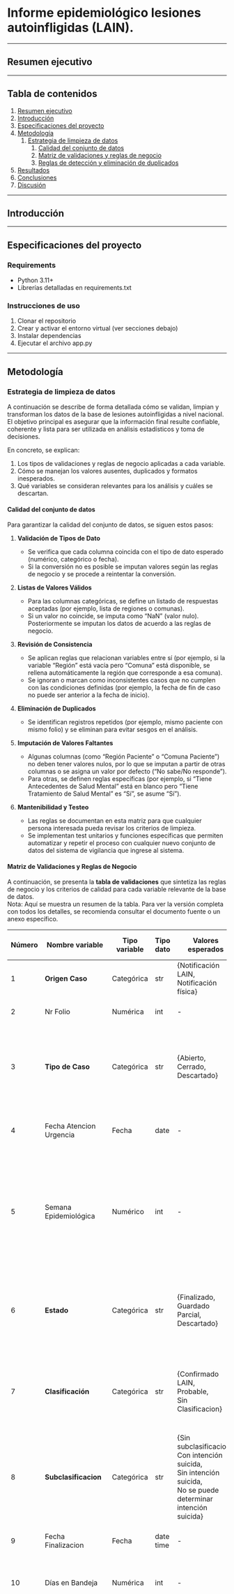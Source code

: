 # Informe epidemiológico lesiones autoinfligidas (LAIN).

---

## Resumen ejecutivo


 ---

## **Tabla de contenidos**
1. [Resumen ejecutivo](#resumen-ejecutivo)
2. [Introducción](#introducción)
2. [Especificaciones del proyecto](#especificaciones-del-proyecto)
3. [Metodología](#metodología)
   1. [Estrategia de limpieza de datos](#estrategia-de-limpieza-de-datos)
      1. [Calidad del conjunto de datos](#calidad-del-conjunto-de-datos)
      2. [Matriz de validaciones y reglas de negocio](#matriz-de-validaciones-y-reglas-de-negocio)
      3. [Reglas de detección y eliminación de duplicados](#reglas-de-detección-y-eliminación-de-duplicados)
4. [Resultados](#resultados)
5. [Conclusiones](#conclusiones)
6. [Discusión](#discusión)

---
## Introducción


 
---

## Especificaciones del proyecto

### Requirements
- Python 3.11+
- Librerías detalladas en requirements.txt

### Instrucciones de uso
1. Clonar el repositorio
2. Crear y activar el entorno virtual (ver secciones debajo)
3. Instalar dependencias
4. Ejecutar el archivo app.py

---
## Metodología

### Estrategia de limpieza de datos
A continuación se describe de forma detallada cómo se validan, limpian y transforman los datos de la base de 
lesiones autoinfligidas a nivel nacional. El objetivo principal es asegurar que la información final resulte confiable, 
coherente y lista para ser utilizada en análisis estadísticos y toma de decisiones.

En concreto, se explican:
1. Los tipos de validaciones y reglas de negocio aplicadas a cada variable.
2. Cómo se manejan los valores ausentes, duplicados y formatos inesperados.
3. Qué variables se consideran relevantes para los análisis y cuáles se descartan.

#### Calidad del conjunto de datos
Para garantizar la calidad del conjunto de datos, se siguen estos pasos:

1. **Validación de Tipos de Dato** 
    - Se verifica que cada columna coincida con el tipo de dato esperado (numérico, categórico o fecha).
    - Si la conversión no es posible se imputan valores según las reglas de negocio y se procede a reintentar 
   la conversión.


2. **Listas de Valores Válidos**
    - Para las columnas categóricas, se define un listado de respuestas aceptadas (por ejemplo, lista de 
   regiones o comunas).
    - Si un valor no coincide, se imputa como “NaN” (valor nulo). Posteriormente se imputan los datos de 
   acuerdo a las reglas de negocio.

   
3. **Revisión de Consistencia**
    - Se aplican reglas que relacionan variables entre sí (por ejemplo, si la variable “Región” está vacía pero “Comuna”
   está disponible, se rellena automáticamente la región que corresponde a esa comuna).
    - Se ignoran o marcan como inconsistentes casos que no cumplen con las condiciones definidas
   (por ejemplo, la fecha de fin de caso no puede ser anterior a la fecha de inicio).
   

4. **Eliminación de Duplicados** 
    - Se identifican registros repetidos (por ejemplo, mismo paciente con mismo folio) y se eliminan para evitar sesgos en el análisis.


5. **Imputación de Valores Faltantes**
    - Algunas columnas (como “Región Paciente” o “Comuna Paciente”) no deben tener valores nulos, 
   por lo que se imputan a partir de otras columnas o se asigna un valor por defecto (“No sabe/No responde”).
    - Para otras, se definen reglas específicas (por ejemplo, si “Tiene Antecedentes de Salud Mental” 
   está en blanco pero “Tiene Tratamiento de Salud Mental” es “Sí”, se asume “Sí”).


6. **Mantenibilidad y Testeo** 
    - Las reglas se documentan en esta matriz para que cualquier persona interesada pueda revisar 
   los criterios de limpieza.
    - Se implementan test unitarios y funciones específicas que permiten automatizar y repetir el proceso con 
   cualquier nuevo conjunto de datos del sistema de vigilancia que ingrese al sistema.

#### Matriz de Validaciones y Reglas de Negocio

A continuación, se presenta la **tabla de validaciones** que sintetiza las reglas de negocio y los criterios de calidad para cada variable relevante de la base de datos.  
Nota: Aquí se muestra un resumen de la tabla. Para ver la versión completa con todos los detalles, se recomienda consultar el documento fuente o un anexo específico.

| Número | Nombre variable                        | Tipo variable | Tipo dato | Valores esperados                                                                                                                                                 | Acepta null | Mantiene en análisis | Observaciones                                                                           | Reglas de validación                                                                                                                                                                                                                                                                                                                                                                                                                                                                                                                                                                            |
|--------|----------------------------------------|---------------|-----------|-------------------------------------------------------------------------------------------------------------------------------------------------------------------|-------------|----------------------|-----------------------------------------------------------------------------------------|-------------------------------------------------------------------------------------------------------------------------------------------------------------------------------------------------------------------------------------------------------------------------------------------------------------------------------------------------------------------------------------------------------------------------------------------------------------------------------------------------------------------------------------------------------------------------------------------------|
| 1      | **Origen Caso**                        | Categórica    | str       | {Notificación LAIN, <br/>Notificación física}                                                                                                                     | No          | No                   | Define la fuente de notificación del evento                                             | No Aplica                                                                                                                                                                                                                                                                                                                                                                                                                                                                                                                                                                                       |
| 2      | Nr Folio                               | Numérica      | int       | -                                                                                                                                                                 | No          | Si                   | Identificador numérico único del formulario                                             | 1. Verificar que no contenga valores nulos                                                                                                                                                                                                                                                                                                                                                                                                                                                                                                                                                      |
| 3      | **Tipo de Caso**                       | Categórica    | str       | {Abierto, <br/>Cerrado, <br/>Descartado}                                                                                                                          | No          | Si                   | Indica la situación general del evento (abierto, cerrado o descartado)                  | 1. Incluir únicamente los casos que estén en estado “Cerrado”.<br>2. Excluir cualquier registro con valores faltantes.                                                                                                                                                                                                                                                                                                                                                                                                                                                                          |
| 4      | Fecha Atencion Urgencia                | Fecha         | date      | -                                                                                                                                                                 | No          | Si                   | Registra la fecha en que el paciente fue atendido en urgencias                          | 1. Comprobar que no contenga valores nulos                                                                                                                                                                                                                                                                                                                                                                                                                                                                                                                                                      |
| 5      | Semana Epidemiológica                  | Numérico      | int       | -                                                                                                                                                                 | No          | Si                   | Indica la semana epidemiológica correspondiente a la fecha de atención                  | 1. Calcular la semana epidemiológica usando la fecha del evento; si no existe dicha fecha, usar la fecha de atención en urgencias.<br>2. Verificar que no existan valores nulos.                                                                                                                                                                                                                                                                                                                                                                                                                |
| 6      | **Estado**                             | Categórica    | str       | {Finalizado,<br/> Guardado Parcial, <br/>Descartado}                                                                                                              | No          | Si                   | Define si el registro está finalizado, guardado parcial o descartado                    | 1. Considerar solamente los casos con estado “Finalizado”.<br>2. Excluir aquellos que presenten valores faltantes.                                                                                                                                                                                                                                                                                                                                                                                                                                                                              |
| 7      | **Clasificación**                      | Categórica    | str       | {Confirmado LAIN, <br/>Probable, <br/>Sin Clasificacion}                                                                                                          | Si          | Si                   | Determina el estado en plataforma del evento (confirmado, probable o sin clasificación) | 1. Incluir únicamente los casos marcados como “Confirmado LAIN”.<br>2. Excluir los registros con valores faltantes.                                                                                                                                                                                                                                                                                                                                                                                                                                                                             |
| 8      | **Subclasificacion**                   | Categórica    | str       | {Sin subclasificacion, <br/>Con intención suicida,<br/> Sin intención suicida,<br/> No se puede determinar intención suicida}                                     | Si          | Si                   | Precisa la intencionalidad o tipo de subclasificación del evento                        | 1. Aceptar solo los casos que indiquen “Con intención suicida” o “Sin intención suicida”.<br>2. Excluir registros con valores faltantes.                                                                                                                                                                                                                                                                                                                                                                                                                                                        |
| 9      | Fecha Finalizacion                     | Fecha         | date time | -                                                                                                                                                                 | Si          | No                   | Indica la fecha de cierre del evento con fines de seguimiento                           | No Aplica                                                                                                                                                                                                                                                                                                                                                                                                                                                                                                                                                                                       |
| 10     | Días en Bandeja                        | Numérica      | int       | -                                                                                                                                                                 | No          | No                   | Tiempo que el evento permaneció en espera antes de ser gestionado                       | No Aplica                                                                                                                                                                                                                                                                                                                                                                                                                                                                                                                                                                                       |
| 11     | **Región**                             | Categórica    | str       | {Listado de regiones del país}                                                                                                                                    | No          | Si                   | Ubicación geopolítica donde se notifica el evento                                       | 1. Validar que la región esté en la lista de respuestas; si no coincide, asignar valores nulos.<br>2. Si la región está vacía pero existe información de la comuna, asignar la región correspondiente a dicha comuna.<br>3. Si la región está vacía pero existe información del establecimiento de salud, asignar la región de ese establecimiento.<br>4. Si no hay datos para la región, asignar “No sabe/No responde”.                                                                                                                                                                        |
| 12     | **Comuna**                             | Categórica    | str       | {Listado de comunas del país}                                                                                                                                     | No          | Si                   | Unidad administrativa (comuna) donde se notifica el evento                              | 1. Validar que la comuna se encuentre en la lista de respuestas; si no coincide, asignar valores nulos.<br>2. Si la comuna está vacía pero se dispone de información del establecimiento, asignar la comuna correspondiente a dicho establecimiento.<br>3. Si no hay datos para la comuna, asignar “No sabe/No responde”.                                                                                                                                                                                                                                                                       |
| 13     | **Establecimiento de Salud**           | Categórica    | str       | {Listado de establecimientos DEIS}                                                                                                                                | Si          | Si                   | Centro o institución de salud donde se registró el evento                               | 1. Verificar si el establecimiento se encuentra en la lista; si no coincide, asignar valores nulos.<br>2. Crear una variable para registrar la pertenencia del establecimiento, apoyándose en la base DEIS.<br>3. Si no hay datos de “Establecimiento de Salud”, asignar “No sabe/No responde”.                                                                                                                                                                                                                                                                                                 |
| 14     | **Dependencia**                        | Categórica    | str       | {Fuerzas Armadas y de Orden, <br/>Privado,<br/> Público}                                                                                                          | Si          | Si                   | Tipo de dependencia del establecimiento (por ejemplo, público, privado)                 | 1. Comprobar si la dependencia coincide con las respuestas esperadas; en caso contrario, asignar valores nulos.<br>2. Si no hay datos de dependencia, asignar “No sabe/No responde”.                                                                                                                                                                                                                                                                                                                                                                                                            |
| 15     | RUT Profesional                        | -             | str       | {Texto libre}                                                                                                                                                     | Si          | No                   | Documento de identificación del profesional a cargo                                     | No Aplica                                                                                                                                                                                                                                                                                                                                                                                                                                                                                                                                                                                       |
| 16     | Nombre Profesional                     | -             | str       | {Texto libre}                                                                                                                                                     | Si          | No                   | Nombre completo del profesional                                                         | No Aplica                                                                                                                                                                                                                                                                                                                                                                                                                                                                                                                                                                                       |
| 17     | Telefono Profesional                   | -             | str       | {Texto libre}                                                                                                                                                     | Si          | No                   | Teléfono de contacto del profesional                                                    | No Aplica                                                                                                                                                                                                                                                                                                                                                                                                                                                                                                                                                                                       |
| 18     | Email Profesional                      | -             | str       | {Texto libre}                                                                                                                                                     | Si          | No                   | Dirección de correo electrónico del profesional                                         | No Aplica                                                                                                                                                                                                                                                                                                                                                                                                                                                                                                                                                                                       |
| 19     | **Identificacion Paciente**            | Categórica    | str       | {RUN,<br/> Pasaporte, <br/>Comprobante de Parto,<br/> Identificación Local, <br/>Otro}                                                                            | Si          | Si                   | Tipo de documento que el paciente presenta para identificarse                           | Comparar la identificación (RUT, pasaporte, etc.), nombre, fecha de atención y región de atención para detectar posibles duplicados.                                                                                                                                                                                                                                                                                                                                                                                                                                                            |
| 20     | ID/RUT Paciente                        | -             | str       | {Texto libre}                                                                                                                                                     | Si          | Si                   | Identificación única del paciente                                                       | Comparar la identificación, nombre, fecha de atención y región de atención para identificar posibles duplicados.                                                                                                                                                                                                                                                                                                                                                                                                                                                                                |
| 21     | Nombre Paciente                        | -             | str       | {Texto libre}                                                                                                                                                     | Si          | Si                   | Nombre (o nombres) del paciente                                                         | Comparar el nombre, identificación, fecha de atención y región de atención para reconocer duplicados.                                                                                                                                                                                                                                                                                                                                                                                                                                                                                           |
| 22     | Apellido Parterno Paciente             | -             | str       | {Texto libre}                                                                                                                                                     | Si          | Si                   | Primer apellido del paciente                                                            | Comparar el apellido paterno, identificación, fecha de atención y región de atención para detectar duplicados.                                                                                                                                                                                                                                                                                                                                                                                                                                                                                  |
| 23     | Apellido Materno Paciente              | -             | str       | {Texto libre}                                                                                                                                                     | Si          | Si                   | Segundo apellido del paciente                                                           | Comparar el apellido materno, identificación, fecha de atención y región de atención para identificar duplicados.                                                                                                                                                                                                                                                                                                                                                                                                                                                                               |
| 24     | **Sexo Paciente**                      | Categórica    | str       | {Hombre,<br/> Mujer,<br/> Intersex (Indeterminado), <br/>Desconocido}                                                                                             | Si          | Si                   | Sexo o condición sexual autodeclarada del paciente                                      | 1. Revisar si el valor concuerda con la lista; de no ser así, asignar valores nulos.<br>2. Si no hay datos sobre el establecimiento de salud, asignar “Desconocido”.                                                                                                                                                                                                                                                                                                                                                                                                                            |
| 25     | Fecha Nacimiento Paciente              | Fecha         | date      | -                                                                                                                                                                 | Si          | Si                   | Fecha de nacimiento del paciente                                                        | 1. Validar que sea una fecha correcta.<br>2. Realizar las transformaciones necesarias (p. ej., conversión de formato).<br>3. Eliminar los registros con valores nulos.                                                                                                                                                                                                                                                                                                                                                                                                                          |
| 26     | Edad Paciente                          | Numérico      | int       | -                                                                                                                                                                 | Si          | Si                   | Edad (en años) calculada en la fecha del evento                                         | Calcular la edad de acuerdo con la fecha del evento y eliminar valores atípicos.                                                                                                                                                                                                                                                                                                                                                                                                                                                                                                                |
| 27     | **Región Paciente**                    | Categórica    | str       | {Listado de regiones del país}                                                                                                                                    | Si          | Si                   | Región de residencia habitual del paciente                                              | 1. Asegurarse de que la región del paciente coincida con la lista; si no coincide, asignar valores nulos.<br>2. Si la región está vacía pero se cuenta con la comuna, asignar la región correspondiente.<br>3. Si no hay datos de región, asignar “No sabe/No responde”.                                                                                                                                                                                                                                                                                                                        |
| 28     | **Comuna Paciente**                    | Categórica    | str       | {Listado de comunas del país}                                                                                                                                     | Si          | Si                   | Comuna de residencia habitual del paciente                                              | 1. Si no existe información para la comuna, asignar “No sabe/No responde”.                                                                                                                                                                                                                                                                                                                                                                                                                                                                                                                      |
| 29     | Direccion Paciente                     | -             | str       | {Via residencia + Direccion Paciente}                                                                                                                             | Si          | Si                   | Dirección y vía de residencia del paciente                                              | Estandarizar el formato para el análisis geográfico.                                                                                                                                                                                                                                                                                                                                                                                                                                                                                                                                            |
| 30     | **Se considera pueblo originario**     | Categórica    | str       | {Si,<br/> No, <br/>No hay información}                                                                                                                            | Si          | Si                   | Indica si el paciente se reconoce parte de un pueblo originario                         | 1. Confirmar que el valor coincida con la lista; de lo contrario, asignar valores nulos.<br>2. Si la variable está sin datos, asignar “No hay información”.                                                                                                                                                                                                                                                                                                                                                                                                                                     |
| 31     | **Pueblo originario**                  | -             | str       | {Texto libre}                                                                                                                                                     | Si          | No                   | Nombre específico del pueblo originario (en texto libre)                                | No Aplica                                                                                                                                                                                                                                                                                                                                                                                                                                                                                                                                                                                       |
| 32     | **Se considera afrodescendiente**      | Categórica    | str       | {Si, <br/>No, <br/>No hay información}                                                                                                                            | Si          | Si                   | Indica si el paciente se reconoce como afrodescendiente                                 | 1. Comprobar si el valor se encuentra en la lista; de no ser así, asignar valores nulos.<br>2. Si no existe información, asignar “No hay información”.                                                                                                                                                                                                                                                                                                                                                                                                                                          |
| 33     | **Identidad de Género**                | Categórica    | str       | {Masculino, <br/>Femenina,<br/> Transgenero Masculino,<br/> Transgenero Femenina, <br/>No Binarie, <br/>No hay Información, <br/>Otra}                            | Si          | Si                   | Refleja la autopercepción de género del paciente                                        | 1. Validar que el valor concuerde con la lista de opciones; de no ser así, asignar valores nulos.<br>2. Si la variable está sin datos, asignar “No hay información”.                                                                                                                                                                                                                                                                                                                                                                                                                            |
| 34     | **Orientacion Sexual**                 | Categórica    | str       | {Heterosexual,<br/> Homosexual (gay/lesbiana),<br/> Bisexual,<br/> No sabe/no responde}                                                                           | Si          | Si                   | Describe la orientación sexual declarada por el paciente                                | 1. Verificar que la orientación sexual esté en la lista; de no ser así, asignar valores nulos.<br>2. Si no hay datos, asignar “No sabe/no responde”.                                                                                                                                                                                                                                                                                                                                                                                                                                            |
| 35     | **Nacionalidad Paciente**              | Categórica    | str       | {Listado de países}                                                                                                                                               | Si          | Si                   | País de nacionalidad del paciente                                                       | 1. Comprobar que la nacionalidad coincida con la lista; si no, asignar valores nulos.<br>2. Si no existe información sobre nacionalidad, asignar “No sabe/no responde”.<br>3. Crear una variable que indique “Chileno”, “Extranjero” o “No sabe/no responde”.                                                                                                                                                                                                                                                                                                                                   |
| 36     | **Persona Bajo Cuidado**               | Categórica    | str       | {Listado de variables}                                                                                                                                            | Si          | No                   | Indica si el paciente está bajo cuidado institucional (ej. Residencias, ELEAM, etc.)    | No Aplica                                                                                                                                                                                                                                                                                                                                                                                                                                                                                                                                                                                       |
| 37     | **Acompañante del Paciente**           | Categórica    | str       | {Esposo/a o pareja,<br/> Hijo/a,<br/> Padre o madre, <br/>Otro familiar,<br/> Amigo y otro conocido,<br/> Amigo u otro conocido,<br/> Otro,<br/> Sin acompañante} | Si          | Si                   | Persona que acompaña al paciente durante la atención                                    | 1. Verificar que el acompañante se halle en la lista; de no ser así, asignar valores nulos.<br>2. Si no hay datos, asignar “No sabe/No responde”.                                                                                                                                                                                                                                                                                                                                                                                                                                               |
| 38     | Nombre acompañante                     | -             | str       | {Texto libre}                                                                                                                                                     | Si          | No                   | Nombre completo del acompañante                                                         | No Aplica                                                                                                                                                                                                                                                                                                                                                                                                                                                                                                                                                                                       |
| 39     | Telefono acompañante                   | Categórica    | str       | {Móvil, Fijo}                                                                                                                                                     | Si          | No                   | Tipo de teléfono del acompañante (móvil o fijo)                                         | No Aplica                                                                                                                                                                                                                                                                                                                                                                                                                                                                                                                                                                                       |
| 40     | Numero acompañante                     | -             | str       | {Texto libre}                                                                                                                                                     | Si          | No                   | Número de teléfono del acompañante                                                      | No Aplica                                                                                                                                                                                                                                                                                                                                                                                                                                                                                                                                                                                       |
| 41     | **Lesion fue Autoinflingida**          | Categórica    | str       | {Si, <br/>No sabe / No responde}                                                                                                                                  | Si          | No                   | Confirma si la lesión se infligió el propio paciente                                    | No Aplica                                                                                                                                                                                                                                                                                                                                                                                                                                                                                                                                                                                       |
| 42     | **Lesion fue intencional**             | Categórica    | str       | {Si, <br/>No sabe / No responde}                                                                                                                                  | Si          | No                   | Indica si hubo una intención deliberada al infligirse la lesión                         | No Aplica                                                                                                                                                                                                                                                                                                                                                                                                                                                                                                                                                                                       |
| 43     | **Tuvo intencion de Morir**            | Categórica    | str       | {Si, <br/>No, <br/>No sabe / No responde}                                                                                                                         | Si          | No                   | Registra si el paciente tuvo intención suicida con la autolesión                        | No Aplica                                                                                                                                                                                                                                                                                                                                                                                                                                                                                                                                                                                       |
| 44     | **Tiene Antecedentes salud mental**    | Categórica    | str       | {Si, <br/>No, <br/>No sabe/no responde}                                                                                                                           | Si          | Si                   | Indica historial o antecedentes de salud mental                                         | 1. Revisar que el campo “Tiene Antecedentes de salud mental” coincida con la lista; de no ser así, asignar valores nulos.<br>2. Si este campo está vacío pero “Tiene tratamiento de salud mental” indica que sí, asignar “Sí”.<br>3. Para el resto de situaciones sin datos, asignar “No sabe/No responde”.                                                                                                                                                                                                                                                                                     |
| 45     | Antecedentes salud mental              | -             | str       | {Texto libre}                                                                                                                                                     | Si          | No                   | Descripción libre de los antecedentes de salud mental                                   | No Aplica                                                                                                                                                                                                                                                                                                                                                                                                                                                                                                                                                                                       |
| 46     | **Tiene tratamiento salud mental**     | Categórica    | str       | {Si, <br/>No, <br/>No sabe/no responde}                                                                                                                           | Si          | Si                   | Indica si el paciente recibe tratamiento por salud mental                               | 1. Validar que “Tiene tratamiento de salud mental” se ajuste a las respuestas posibles; de no ser así, asignar valores nulos.<br>2. Si “Tiene Antecedentes de salud mental” indica “Sí” pero este campo está vacío, asignar “No sabe/no responde”.<br>3. Si “Tiene Antecedentes de salud mental” está en “No sabe/no responde”, aplicar “No sabe/no responde” en este campo también.<br>4. Si “Tiene Antecedentes de salud mental” indica “No”, asignar valores nulos en “Tiene tratamiento de salud mental”.                                                                                   |
| 47     | Lugar tratamiento salud mental         | -             | str       | {Texto libre}                                                                                                                                                     | Si          | No                   | Establecimiento o lugar donde se da el tratamiento                                      | No Aplica                                                                                                                                                                                                                                                                                                                                                                                                                                                                                                                                                                                       |
| 48     | Otros antecedentes de salud relevantes | -             | str       | {Texto libre}                                                                                                                                                     | Si          | No                   | Información adicional sobre la historia clínica del paciente                            | No Aplica                                                                                                                                                                                                                                                                                                                                                                                                                                                                                                                                                                                       |
| 49     | **Paciente estudia actualmente**       | Categórica    | str       | {Si, <br/>No, <br/>No puede contestar}                                                                                                                            | Si          | Si                   | Indica si el paciente se encuentra cursando estudios en el momento de la atención       | 1. Verificar que el valor coincida con la lista; de lo contrario, asignar valores nulos.<br>2. Si existe información de la región de estudios, asumir que el campo es “Sí”.<br>3. Si existe información de la comuna de estudios, asumir que el campo es “Sí”.<br>4. En caso de no contar con datos, asignar “No sabe/No responde”.                                                                                                                                                                                                                                                             |
| 50     | **Region de estudios**                 | Categórica    | str       | {Listado de regiones del país}                                                                                                                                    | Si          | Si                   | Especifica la región donde el paciente cursa estudios                                   | 1. Comprobar que la región de estudios esté en la lista; de no ser así, asignar valores nulos.<br>2. Si se dispone de la comuna de estudios, asignar la región que corresponda.<br>3. Si no existe información, asignar “No sabe/No responde”.                                                                                                                                                                                                                                                                                                                                                  |
| 51     | **Comuna de estudios**                 | Categórica    | str       | {Listado de comunas del país}                                                                                                                                     | Si          | No                   | Comuna donde el paciente cursa estudios                                                 | 1. Validar que la comuna de estudios se encuentre en la lista; de no coincidir, asignar valores nulos.<br>2. En caso de no tener datos, asignar “No sabe/No responde”.                                                                                                                                                                                                                                                                                                                                                                                                                          |
| 52     | **Nombre establecimiento estudio**     | -             | str       | {Texto libre}                                                                                                                                                     | Si          | No                   | Nombre del establecimiento educacional del paciente                                     | No Aplica                                                                                                                                                                                                                                                                                                                                                                                                                                                                                                                                                                                       |
| 53     | **Paciente trabaja actualmente**       | Categórica    | str       | {Si, <br/>No, <br/>No puede contestar}                                                                                                                            | Si          | Si                   | Informa si el paciente se encuentra trabajando en el momento de la atención             | 1. Revisar que “Paciente trabaja actualmente” coincida con la lista; si no, asignar valores nulos.<br>2. Si existe información de la región de trabajo, considerar la respuesta como “Sí”.<br>3. Si existe información de la comuna de trabajo, considerar la respuesta como “Sí”.<br>4. Si no hay datos, asignar “No sabe/No responde”.                                                                                                                                                                                                                                                        |
| 54     | **Region de trabajo**                  | Categórica    | str       | {Listado de regiones del país}                                                                                                                                    | Si          | Si                   | Región donde el paciente desempeña su actividad laboral                                 | 1. Confirmar que la región de trabajo esté en la lista; en caso contrario, asignar valores nulos.<br>2. Si se dispone de la comuna de trabajo, asignar la región correspondiente.<br>3. Si no existe información, asignar “No sabe/No responde”.                                                                                                                                                                                                                                                                                                                                                |
| 55     | **Comuna de trabajo**                  | Categórica    | str       | {Listado de comunas del país}                                                                                                                                     | Si          | Si                   | Comuna donde el paciente desarrolla su trabajo                                          | 1. Verificar que la comuna de trabajo aparezca en la lista; de lo contrario, asignar valores nulos.<br>2. Si no hay datos, asignar “No sabe/No responde”.                                                                                                                                                                                                                                                                                                                                                                                                                                       |
| 56     | **Nombre lugar de trabajo**            | -             | str       | {Texto libre}                                                                                                                                                     | Si          | No                   | Nombre del lugar o institución donde trabaja el paciente                                | No Aplica                                                                                                                                                                                                                                                                                                                                                                                                                                                                                                                                                                                       |
| 57     | Fecha del evento                       | Fecha         | date      | -                                                                                                                                                                 | No          | Si                   | Momento en que ocurrió la lesión                                                        | 1. Asegurarse de que el campo no contenga valores nulos.                                                                                                                                                                                                                                                                                                                                                                                                                                                                                                                                        |
| 58     | **Tipo de evento**                     | Categórica    | str       | {Lesiones, <br/>Intoxicación, <br/>Ahorcamiento, <br/>estrangulamiento o sofocación}                                                                              | Si          | Si                   | Clasifica la naturaleza de la lesión (lesiones físicas, intoxicación, etc.)             | 1. Validar que “Tipo de evento” se encuentre en la lista; si no coincide, asignar valores nulos.<br>2. Si el campo está vacío y el método de la lesión indica que fue con medicamentos, drogas, alcohol o plaguicidas, asignar “Intoxicación”.<br>3. Si está vacío y el método de la lesión describe arma blanca, arma de fuego, salto desde altura o uso de vehículo, asignar “Lesiones”.<br>4. Si está vacío y el método de la lesión se define como “Otro”, asignar “Otro”.<br>5. En caso de no contar con datos, asignar “No sabe/No responde”.                                             |
| 59     | **Metodo de Lesion**                   | Categórica    | str       | {Listado de variables}                                                                                                                                            | Si          | No                   | Método específico por el cual se produce la lesión                                      | 1. Comprobar que el método de lesión coincida con la lista; de lo contrario, asignar valores nulos.<br>2. Si este campo está vacío y “Tipo de evento” es “Lesiones”, asignar “Lesiones”.<br>3. Si está vacío y “Tipo de evento” es “Intoxicación”, asignar “Intoxicación”.<br>4. Si está vacío y el tipo de evento es ahorcamiento, estrangulamiento o sofocación, asignar “Otro”.<br>5. Si no hay datos, asignar “No sabe/no responde”.                                                                                                                                                        |
| 60     | Detalle metodo de Lesion               | -             | str       | {Texto libre}                                                                                                                                                     | Si          | No                   | Descripción adicional del método de la lesión                                           | No Aplica                                                                                                                                                                                                                                                                                                                                                                                                                                                                                                                                                                                       |
| 61     | **Lugar del evento**                   | Categórica    | str       | {Listados de variables }                                                                                                                                          | Si          | Si                   | Sitio donde ocurrió la lesión (vivienda, vía pública, etc.)                             | 1. Comprobar si el valor se encuentra en la lista; de no ser así, asignar valores nulos.<br>2. Si no hay datos, asignar “No sabe/No responde”.                                                                                                                                                                                                                                                                                                                                                                                                                                                  |
| 62     | Detalle del lugar evento               | -             | str       | {Texto libre}                                                                                                                                                     | Si          | Si                   | Explicación libre sobre la localización del suceso                                      | 1. Normalizar el texto con ayuda de un modelo LLM                                                                                                                                                                                                                                                                                                                                                                                                                                                                                                                                               |
| 63     | Factor Precipitante                    | -             | str       | {Texto libre}                                                                                                                                                     | Si          | Si                   | Causas o motivos que llevaron al evento                                                 | 1. Normalizar el texto con ayuda de un modelo LLM                                                                                                                                                                                                                                                                                                                                                                                                                                                                                                                                               |
| 64     | **Derivacion**                         | Categórica    | str       | {Hospitalización, <br/>Atencion Ambulatoria de Especialidad, <br/>Atencion Ambulatoria no de especialidad AP, <br/>Paciente rechaza derivacion}                   | Si          | Si                   | Tipo de derivación posterior a la atención                                              | 1. Comprobar si el valor se encuentra en la lista; de no ser así, asignar valores nulos.<br>2. Si Derivacion es igual a Paciente rechaza derivacion y Derivacion Region o Derivacion comuna es distinto de nulo imputar en Derivacion No sabe/no responde<br>3. Si Derivacion es igual nulo y Derivacion Region o Derivacion comuna es distinto de nulo imputar en Derivacion No sabe/no responde<br>4. Si Derivacion es igual a nulo y Derivacion Region y Derivacion comuna es igual a nulo imputar en Derivacion Paciente sin derivación<br>5. Crear nueva variable Paciente Derivado Si, No |
| 65     | **Derivacion Region**                  | Categórica    | str       | {Listado de regiones del paí}                                                                                                                                     | Si          | Si                   | Región a la que se deriva al paciente                                                   | 1. Comprobar si el valor se encuentra en la lista; de no ser así, asignar valores nulos.<br>2. Si el valor es nulo y tiene Derivacion comuna imputar la región que corresponde a la comuna<br>3. Si el valor es nulo y tiene Derivacion Establecimiento imputar la región que corresponde al Establecimiento<br>4. Si Derivacion es igual a Paciente rechaza derivacion y Paciente sin derivación Los datos nulos quedarán como nulos                                                                                                                                                           |
| 66     | **Derivacion Comuna**                  | Categórica    | str       | {Listado de comunas del país}                                                                                                                                     | Si          | No                   | Comuna donde se deriva el paciente                                                      | No Aplica                                                                                                                                                                                                                                                                                                                                                                                                                                                                                                                                                                                       |
| 67     | **Derivacion Establecimiento**         | Categórica    | str       | {Listado de establecimientos DEIS}                                                                                                                                | Si          | Si                   | Centro asistencial al que se deriva el paciente                                         | 1. Comprobar si el valor se encuentra en la lista; de no ser así, asignar valores nulos.2. Si el valor es nulo y Derivacion (no incluir paciente rechaza derivacion y Paciente sin derivación) o Derivacion Region o Derivacion Comuna es distinto de nulo imputar en Derivacion Establecimiento No sabe/no responde<br>3. Si Derivacion es igual a Paciente rechaza derivacion y Paciente sin derivación Los datos nulos quedarán como nulos                                                                                                                                                   |
| 68     | Derivacion detalle                     | -             | str       | {Texto libre}                                                                                                                                                     | Si          | No                   | Información específica sobre la derivación                                              | No Aplica                                                                                                                                                                                                                                                                                                                                                                                                                                                                                                                                                                                       |


#### Reglas de detección y eliminación de duplicados

1. **Normalización de Datos**
Antes de buscar duplicados, es importante que la información tenga un formato uniforme. Para ello, se aplican los siguientes cambios:
    - **Convertir a minúsculas:** Los campos de "ID/RUT Paciente", "Nombre Paciente", "Apellido Paterno Paciente" y "Apellido Materno Paciente" se pasan a minúsculas.
    - **Eliminar espacios extra:** Se quitan los espacios que estén al inicio o al final de cada campo.
    - **Quitar caracteres especiales:** Se eliminan caracteres que puedan interferir en la comparación de los datos.

2. **Identificación de Duplicados por RUT**
Una vez normalizados los datos, se identifica si existen registros duplicados basándose en el "ID/RUT Paciente" y, además, en la "Fecha del evento".
    - **Agrupación:** Se agrupan los registros que tengan el mismo RUT y que correspondan a la misma fecha.
    - **Selección de registro:** Dentro de cada grupo, se conserva únicamente el registro que contenga la mayor cantidad de información. De este modo, se descarta cualquier otro registro que cumpla con los mismos criterios de RUT y fecha.

3. **Identificación de Duplicados por Nombres y Apellidos**
Si después de aplicar la regla anterior aún se pueden encontrar posibles duplicados, se procede a un segundo nivel de verificación:
    - **Agrupación:** Se agrupan los registros según los campos "Nombre Paciente", "Apellido Paterno Paciente" y "Apellido Materno Paciente", siempre considerando también la "Fecha del evento".
    - **Selección de registro:** Al igual que en el paso anterior, se conserva el registro que presente la mayor cantidad de información para cada grupo, descartando los demás.

   
Gracias a esta estrategia, se logra:

- **Estandarizar y depurar** la información, facilitando su análisis.
- **Minimizar errores** relacionados con duplicados, valores faltantes o inconsistencias lógicas entre variables.
- **Producir datos de alta calidad**, aumentando la confiabilidad de los resultados y conclusiones obtenidas.

Este documento sirve como **guía de referencia** para todos los involucrados (investigadores, personal de salud, 
analistas de datos, etc.) sobre cómo se lleva a cabo la validación y limpieza de la información. Con ello, se refuerza
la transparencia y se garantizan buenas prácticas de gestión de datos.

--- 
## Resultados



---
## Conclusiones



---
## Discusión



---
    





